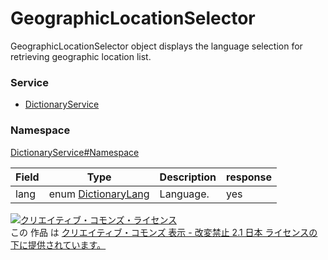 

# GeographicLocationSelector

GeographicLocationSelector object displays the language selection for retrieving geographic location list.

### Service

+ [DictionaryService](../../services/DictionaryService.md)

### Namespace

[DictionaryService#Namespace](../../services/DictionaryService.md#namespace)

| Field | Type | Description | response |
| ----- | ---- | ----------- | -------- |
| lang | enum [DictionaryLang](./DictionaryLang.md) | Language. | yes | |

<a rel="license" href="http://creativecommons.org/licenses/by-nd/2.1/jp/"><img alt="クリエイティブ・コモンズ・ライセンス" style="border-width:0" src="https://i.creativecommons.org/l/by-nd/2.1/jp/88x31.png" /></a><br />この 作品 は <a rel="license" href="http://creativecommons.org/licenses/by-nd/2.1/jp/">クリエイティブ・コモンズ 表示 - 改変禁止 2.1 日本 ライセンスの下に提供されています。</a>
